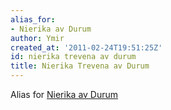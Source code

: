 ```yaml
---
alias_for:
- Nierika av Durum
author: Ymir
created_at: '2011-02-24T19:51:25Z'
id: nierika trevena av durum
title: Nierika Trevena av Durum
---
```

Alias for [Nierika av Durum]

  [Nierika av Durum]: Nierika_av_Durum